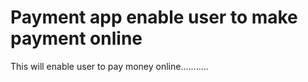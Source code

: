 # Payment app enable user to make payment online

This will enable user to pay money online...........


